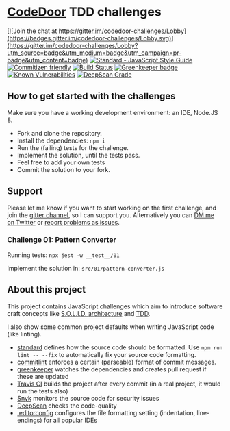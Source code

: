 # [CodeDoor](http://codedoor.org/) TDD challenges

[![Join the chat at https://gitter.im/codedoor-challenges/Lobby](https://badges.gitter.im/codedoor-challenges/Lobby.svg)](https://gitter.im/codedoor-challenges/Lobby?utm_source=badge&utm_medium=badge&utm_campaign=pr-badge&utm_content=badge)
[![Standard - JavaScript Style Guide](https://img.shields.io/badge/code_style-standard-brightgreen.svg)](https://standardjs.com)
[![Commitizen friendly](https://img.shields.io/badge/commitizen-friendly-brightgreen.svg)](http://commitizen.github.io/cz-cli/)
[![Build Status](https://travis-ci.org/coderbyheart/codedoor-challenges.svg?branch=master)](https://travis-ci.org/coderbyheart/codedoor-challenges)
[![Greenkeeper badge](https://badges.greenkeeper.io/coderbyheart/codedoor-challenges.svg)](https://greenkeeper.io/)
[![Known Vulnerabilities](https://snyk.io/test/github/coderbyheart/codedoor-challenges/badge.svg)](https://snyk.io/test/github/coderbyheart/codedoor-challenges)
[![DeepScan Grade](https://deepscan.io/api/projects/1628/branches/5737/badge/grade.svg)](https://deepscan.io/dashboard/#view=project&pid=1628&bid=5737)

## How to get started with the challenges

Make sure you have a working development environment: an IDE, Node.JS 8.

- Fork and clone the repository.
- Install the dependencies: `npm i`
- Run the (failing) tests for the challenge.
- Implement the solution, until the tests pass.
- Feel free to add your own tests
- Commit the solution to your fork.

## Support

Please let me know if you want to start working on the first challenge, and join the [gitter channel](https://gitter.im/codedoor-challenges/Lobby), so I can support you. Alternatively you can [DM me on Twitter](https://twitter.com/coderbyheart/) or [report problems as issues](https://github.com/coderbyheart/codedoor-challenges/issues).

### Challenge 01: Pattern Converter

Running tests: `npx jest -w __test__/01`

Implement the solution in: `src/01/pattern-converter.js`

## About this project

This project contains JavaScript challenges which aim to introduce software craft concepts like [S.O.L.I.D. architecture](https://en.wikipedia.org/wiki/SOLID_-\(object-oriented_design\)) and [TDD](https://en.wikipedia.org/wiki/Test-driven_development).

I also show some common project defaults when writing JavaScript code (like linting).

 - [standard](https://www.npmjs.com/package/standard) defines how the source code should be formatted. Use `npm run lint -- --fix` to automatically fix your source code formatting.
 - [commitlint](http://marionebl.github.io/commitlint/) enforces a certain (parseable) format of commit messages.
 - [greenkeeper](https://greenkeeper.io/) watches the dependencies and creates pull request if these are updated
 - [Travis CI](https://travis-ci.org/) builds the project after every commit (in a real project, it would run the tests also)
 - [Snyk](https://snyk.io/) monitors the source code for security issues
 - [DeepScan](https://deepscan.io/) checks the code-quality
 - [.editorconfig](http://editorconfig.org/) configures the file formatting setting (indentation, line-endings) for all popular IDEs
